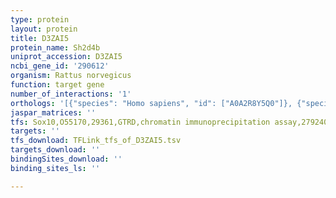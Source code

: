 ```yaml
---
type: protein
layout: protein
title: D3ZAI5
protein_name: Sh2d4b
uniprot_accession: D3ZAI5
ncbi_gene_id: '290612'
organism: Rattus norvegicus
function: target gene
number_of_interactions: '1'
orthologs: '[{"species": "Homo sapiens", "id": ["A0A2R8Y5Q0"]}, {"species": "Danio rerio", "id": ["<a href=\"/protein/u3jb01\">U3JB01</a>"]}, {"species": "Mus musculus", "id": ["<a href=\"/protein/a6x942\">A6X942</a>"]}, {"species": "Caenorhabditis elegans", "id": ["K8ESG0"]}]'
jaspar_matrices: ''
tfs: Sox10,O55170,29361,GTRD,chromatin immunoprecipitation assay,27924024%5Buid%5D,No
targets: ''
tfs_download: TFLink_tfs_of_D3ZAI5.tsv
targets_download: ''
bindingSites_download: ''
binding_sites_ls: ''

---
```


